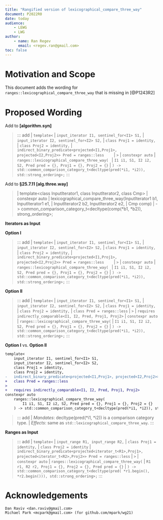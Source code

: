 ```yaml
---
title: "Rangified version of lexicographical_compare_three_way"
document: P2022R0
date: today
audience: 
    - LEWG
    - LWG
author:
    - name: Ran Regev
      email: <regev.ran@gmail.com>
toc: false
---   
```


# Motivation and Scope
This document adds the wording for ```ranges::lexicographical_compare_three_way``` that is missing in [@P1243R2]

# Proposed Wording

Add to __[algorithm.syn]__

> ::: add
> | `template<`
> |     `input_iterator I1, sentinel_for<I1> S1,`
> |     `input_iterator I2, sentinel_for<I2> S2,`
> |     `class Proj1 = identity, `
> |     `class Proj2 = identity,`
> |     `indirect_binary_predicate<projected<I1,Proj1>, projected<I2,Proj2>> Pred = ranges::less    `
> | `>`
> | `constexpr auto`
> |     `ranges::lexicographical_compare_three_way( `
> |         `I1 i1, S1, I2 i2, S2, Pred pred = {}, Proj1 = {}, Proj2 = {}`
> |     `) -> std::common_comparison_category_t<decltype(pred(*i1, *i2)), std::strong_ordering>;`
> :::

Add to __§25.7.11 [alg.three.way]__

> | template<class InputIterator1, class InputIterator2, class Cmp>
> |   constexpr auto
> |     lexicographical_compare_three_way(InputIterator1 b1, InputIterator1 e1,
> |                                       InputIterator2 b2, InputIterator2 e2,
> |                                       Cmp comp)
> |       -> common_comparison_category_t<decltype(comp(\*b1, \*b2)), strong_ordering>;

__Iterators as Input__

__Option I__

> ::: add
> | `template<`
> |     `input_iterator I1, sentinel_for<I1> S1,`
> |     `input_iterator I2, sentinel_for<I2> S2,`
> |     `class Proj1 = identity, `
> |     `class Proj2 = identity,`
> |     `indirect_binary_predicate<projected<I1,Proj1>, projected<I2,Proj2>> Pred = ranges::less    `
> | `>`
> | `constexpr auto`
> |     `ranges::lexicographical_compare_three_way( `
> |         `I1 i1, S1, I2 i2, S2, Pred pred = {}, Proj1 = {}, Proj2 = {}`
> |     `) -> std::common_comparison_category_t<decltype(pred(*i1, *i2)), std::strong_ordering>;`
> :::

__Option II__

> ::: add
> | `template<`
> |     `input_iterator I1, sentinel_for<I1> S1,`
> |     `input_iterator I2, sentinel_for<I2> S2,`
> |     `class Proj1 = identity, `
> |     `class Proj2 = identity,`
> |     `class Pred = ranges::less`
> | `>`
> | `requires indirectly_comparable<I1, I2, Pred, Proj1, Proj2>`
> | `constexpr auto`
> | `ranges::lexicographical_compare_three_way(`
> |     `I1 i1, S1, I2 i2, S2, Pred pred = {}, Proj1 = {}, Proj2 = {}`
> | `) -> std::common_comparison_category_t<decltype(pred(*i1, *i2)), std::strong_ordering>;`
> :::

__Option I__ vs. __Option II__

```diff
template<
    input_iterator I1, sentinel_for<I1> S1,
    input_iterator I2, sentinel_for<I2> S2,
    class Proj1 = identity, 
    class Proj2 = identity,
-   indirect_binary_predicate<projected<I1,Proj1>, projected<I2,Proj2>> Pred = ranges::less    
+   class Pred = ranges::less
>
+   requires indirectly_comparable<I1, I2, Pred, Proj1, Proj2>
constexpr auto
    ranges::lexicographical_compare_three_way( 
        I1 i1, S1, I2 i2, S2, Pred pred = {}, Proj1 = {}, Proj2 = {}
    ) -> std::common_comparison_category_t<decltype(pred(*i1, *i2)), std::strong_ordering>;
```

> ::: add
> | _Mandates_: decltype(pred(\*i1, \*i2)) is a comparison category type.
> | _Effects_: same as ```std::lexicographical_compare_three_way```.
> :::



__Ranges as Input__

> ::: add
> | `template<`
> |     `input_range R1, input_range R2,` 
> |     `class Proj1 = identity,` 
> |     `class Proj2 = identity`
> |     `indirect_binary_predicate<projected<iterator_t<R1>,Proj1>, projected<iterator_t<R2>,Proj2>> Pred = ranges::less`
> | `>`
> | `constexpr auto`
> |     `ranges::lexicographical_compare_three_way(` 
> |         `R1 r1, R2 r2, Proj1 = {}, Proj2 = {}, Pred pred = {}`
> |     `) -> std::common_comparison_category_t<decltype(pred( *r1.begin(), *r2.begin())), std::strong_ordering>;`
> :::




# Acknowledgements
    Dan Raviv <dan.raviv@gmail.com>
    Michael Park <mcpark@gmail.com> (for github.com/mpark/wg21)


